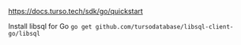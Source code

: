 https://docs.turso.tech/sdk/go/quickstart

Install libsql for Go
`go get github.com/tursodatabase/libsql-client-go/libsql`
